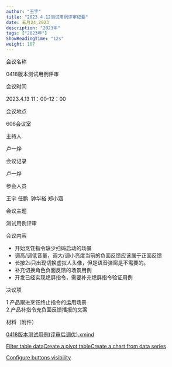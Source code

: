 ```yaml
---
author: "王宇"
title: "2023.4.12测试用例评审纪要"
date: 五月24,2023
description: "2023年"
tags: ["2023年"]
ShowReadingTime: "12s"
weight: 107
---
```

会议名称

0418版本测试用例评审

会议时间

2023.4.13 11：00-12：00

会议地点

606会议室

主持人

卢一烨

会议记录

卢一烨

参会人员

王宇 任鹏  钟华裕 郑小涵 

会议主题

测试用例评审

会议内容

*   开始烹饪指令缺少扫码启动的场景
*   调高/调低音量，调大/调小亮度当前的负面反馈应该属于正面反馈
*   长按2s只出现切换虚拟人头像，但是语音弹窗是不需要的。
*   补充切换角色负面反馈的场景用例
*   开发已经实现熄屏指令，需要补充熄屏指令验证用例

决议项

1.产品跟进烹饪终止指令的运用场景  
2.产品补指令充负面反馈播报的文案

材料（附件）

[0418版本测试用例(评审后调优).xmind](/download/attachments/97907325/0418%E7%89%88%E6%9C%AC%E6%B5%8B%E8%AF%95%E7%94%A8%E4%BE%8B%28%E8%AF%84%E5%AE%A1%E5%90%8E%E8%B0%83%E4%BC%98%29.xmind?version=1&modificationDate=1681456849785&api=v2)

[Filter table data](#)[Create a pivot table](#)[Create a chart from data series](#)

[Configure buttons visibility](/users/tfac-settings.action)